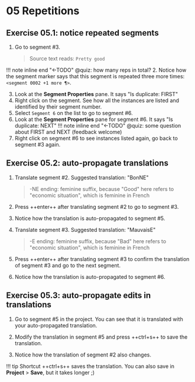 # 05 Repetitions

## Exercise 05.1: notice repeated segments

1. Go to segment #3.

   > Source text reads: `Pretty good`

!!! note inline end "←TODO"
@quiz: how many reps in total?
2. Notice how the segment marker says that this segment is repeated three more times: `<segment 0002 +1 more ¶>`.


3. Look at the **Segment Properties** pane. It says "Is duplicate: FIRST"
4. Right click on the segment. See how all the instances are listed and identified by their segment number.
5. Select `Segment 6` on the list to go to segment #6.
6. Look at the **Segment Properties** pane for segment #6. It says "Is duplicate: NEXT"
   !!! note inline end "←TODO"
   @quiz: some question about FIRST and NEXT (feedback welcome)
7. Right click on segment #6 to see instances listed again, go back to segment #3 again.

## Exercise 05.2: auto-propagate translations

1. Translate segment #2. Suggested translation: "BonNE"

   > -NE ending: feminine suffix, because "Good" here refers to "economic situation", which is feminine in French

2. Press ++enter++ after translating segment #2 to go to segment #3.
3. Notice how the translation is auto-propagated to segment #5.
4. Translate segment #3. Suggested translation: "MauvaisE"

   > -E ending: feminine suffix, because "Bad" here refers to "economic situation", which is feminine in French

5. Press ++enter++ after translating segment #3 to confirm the translation of segment #3 and go to the next segment.
6. Notice how the translation is auto-propagated to segment #6.

## Exercise 05.3: auto-propagate edits in translations

1. Go to segment #5 in the project. You can see that it is translated with your auto-propagated translation.

2. Modify the translation in segment #5 and press ++ctrl+s++ to save the translation.
3. Notice how the translation of segment #2 also changes.

<!-- add link in the guide to the shortcuts page when we mention a shortcut -->

!!! tip
    Shortcut ++ctrl+s++ saves the translation. You can also save in **Project** > **Save**, but it takes longer ;)

<!-- add this tip to the guides -->